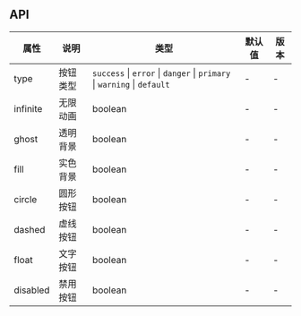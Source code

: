 ## API

| 属性     | 说明     | 类型                                                                    | 默认值 | 版本 |
| -------- | -------- | ----------------------------------------------------------------------- | ------ | ---- |
| type     | 按钮类型 | `success` \| `error` \| `danger` \| `primary` \| `warning` \| `default` | -      | -    |
| infinite | 无限动画 | boolean                                                                 | -      | -    |
| ghost    | 透明背景 | boolean                                                                 | -      | -    |
| fill     | 实色背景 | boolean                                                                 | -      | -    |
| circle   | 圆形按钮 | boolean                                                                 | -      | -    |
| dashed   | 虚线按钮 | boolean                                                                 | -      | -    |
| float    | 文字按钮 | boolean                                                                 | -      | -    |
| disabled | 禁用按钮 | boolean                                                                 | -      | -    |
